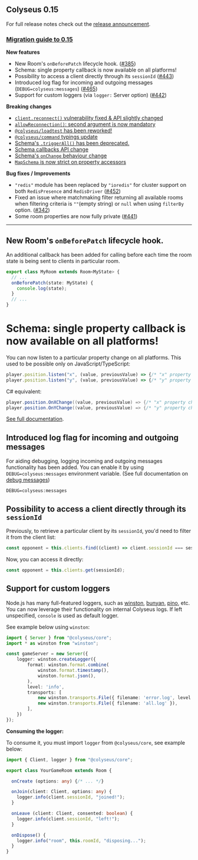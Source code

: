 ## Colyseus 0.15

For full release notes check out the [release announcement](https://www.colyseus.io/post/announcing-colyseus-0-15).

### [Migration guide to 0.15](https://docs.colyseus.io/colyseus/migrating/0.15/)

**New features**
- New Room's `onBeforePatch` lifecycle hook. ([#385](https://github.com/colyseus/colyseus/issues/385))
- Schema: single property callback is now available on all platforms!
- Possibility to access a client directly through its `sessionId` ([#443](https://github.com/colyseus/colyseus/issues/443))
- Introduced log flag for incoming and outgoing messages (`DEBUG=colyseus:messages`) ([#465](https://github.com/colyseus/colyseus/issues/465))
- Support for custom loggers (via `logger:` Server option) ([#442](https://github.com/colyseus/colyseus/issues/442))

**Breaking changes**

- [`client.reconnect()` vulnerability fixed & API slightly changed](https://docs.colyseus.io/colyseus/migrating/0.15/#clientreconnect-api-slightly-changed)
- [`allowReconnection()`: second argument is now mandatory](https://docs.colyseus.io/colyseus/migrating/0.15/#allowreconnection-second-argument-is-now-mandatory)
- [`@colyseus/loadtest` has been reworked!](https://docs.colyseus.io/colyseus/migrating/0.15/#colyseusloadtest-has-been-reworked)
- [`@colyseus/command` typings update](https://docs.colyseus.io/colyseus/migrating/0.15/#colyseuscommand-typings-update)
- [Schema's `.triggerAll()` has been deprecated.](https://docs.colyseus.io/colyseus/migrating/0.15/#schema-callbacks-api-slightly-changed)
- [Schema callbacks API change](https://docs.colyseus.io/colyseus/migrating/0.15/#schema-callbacks-api-slightly-changed)
- [Schema's `onChange` behaviour change](https://docs.colyseus.io/colyseus/migrating/0.15/#schemas-onchange-behaviour-change)
- [`MapSchema` is now strict on property accessors](https://docs.colyseus.io/colyseus/migrating/0.15/#mapschema-is-now-strict-on-property-accessors)

**Bug fixes / Improvements**

- `"redis"` module has been replaced by `"ioredis"` for cluster support on both `RedisPresence` and `RedisDriver` ([#452](https://github.com/colyseus/colyseus/pull/452))
- Fixed an issue where matchmaking filter returning all available rooms when filtering criteria is `""`(empty string) or `null` when using `filterBy` option. ([#342](https://github.com/colyseus/colyseus/issues/342))
- Some room properties are now fully private ([#441](https://github.com/colyseus/colyseus/issues/441))

---

## New Room's `onBeforePatch` lifecycle hook.

An additional callback has been added for calling before each time the room state is being sent to clients in particular room.

```typescript
export class MyRoom extends Room<MyState> {
  // ...
  onBeforePatch(state: MyState) {
    console.log(state);
  }
  // ...
}
```

# Schema: single property callback is now available on all platforms!

You can now listen to a particular property change on all platforms. This used to be possible only on JavaScript/TypeScript:

```typescript
player.position.listen("x", (value, previousValue) => {/* "x" property changed */})
player.position.listen("y", (value, previousValue) => {/* "y" property changed */})
```

C# equivalent:

```csharp
player.position.OnXChange((value, previousValue) => {/* "x" property changed */});
player.position.OnYChange((value, previousValue) => {/* "y" property changed */});
```

[See full documentation](https://docs.colyseus.io/colyseus/state/schema/#listenprop-callback).

## Introduced log flag for incoming and outgoing messages

For aiding debugging, logging incoming and outgoing messages functionality has been added. You can enable it by using `DEBUG=colyseus:messages` environment variable. (See full documentation on [debug messages](https://docs.colyseus.io/colyseus/debugging/#debug-messages))

```
DEBUG=colyseus:messages
```

## Possibility to access a client directly through its `sessionId`

Previously, to retrieve a particular client by its `sessionId`, you'd need to filter it from the client list:

```typescript
const opponent = this.clients.find((client) => client.sessionId === sessionId);
```

Now, you can access it directly:

```typescript
const opponent = this.clients.get(sessionId);
```

## Support for custom loggers

Node.js has many full-featured loggers, such as [winston](https://www.npmjs.com/package/winston), [bunyan](https://www.npmjs.com/package/bunyan), [pino](https://www.npmjs.com/package/pino), etc. You can now leverage their functionality on internal Colyseus logs. If left unspecified, `console` is used as default logger.

See example below using `winston`:

```typescript
import { Server } from "@colyseus/core";
import * as winston from "winston";

const gameServer = new Server({
    logger: winston.createLogger({
        format: winston.format.combine(
            winston.format.timestamp(),
            winston.format.json(),
        ),
        level: 'info',
        transports: [
            new winston.transports.File({ filename: 'error.log', level: 'error' }),
            new winston.transports.File({ filename: 'all.log' }),
        ],
    })
});
```

**Consuming the logger:**

To consume it, you must import `logger` from `@colyseus/core`, see example below:

```typescript
import { Client, logger } from "@colyseus/core";

export class YourGameRoom extends Room {

  onCreate (options: any) {/* ... */}

  onJoin(client: Client, options: any) {
    logger.info(client.sessionId, "joined!");
  }

  onLeave (client: Client, consented: boolean) {
    logger.info(client.sessionId, "left!");
  }

  onDispose() {
    logger.info("room", this.roomId, "disposing...");
  }
}
```